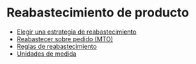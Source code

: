 # Reabastecimiento de producto

  * [Elegir una estrategia de reabastecimiento](product_replenishment/strategies.html)
  * [Reabastecer sobre pedido (MTO)](product_replenishment/mto.html)
  * [Reglas de reabastecimiento](product_replenishment/reordering_rules.html)
  * [Unidades de medida](product_replenishment/uom.html)

